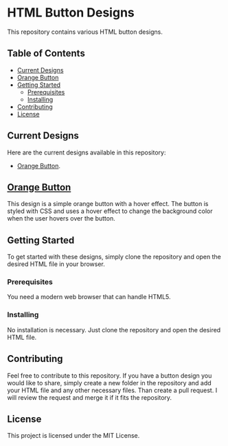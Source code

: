 # HTML Button Designs

This repository contains various HTML button designs.

## Table of Contents

- [Current Designs](#current-designs)
- [Orange Button](#orange-button)
- [Getting Started](#getting-started)
  - [Prerequisites](#prerequisites)
  - [Installing](#installing)
- [Contributing](#contributing)
- [License](#license)

## Current Designs

Here are the current designs available in this repository:

- [Orange Button](#orange-button).

## [Orange Button](https://github.com/Kuttesch/Buttons/blob/main/OrangeButton/index.html)

This design is a simple orange button with a hover effect. The button is styled with CSS and uses a hover effect to change the background color when the user hovers over the button.

## Getting Started

To get started with these designs, simply clone the repository and open the desired HTML file in your browser.

### Prerequisites

You need a modern web browser that can handle HTML5.

### Installing

No installation is necessary. Just clone the repository and open the desired HTML file.

## Contributing

Feel free to contribute to this repository. If you have a button design you would like to share, simply create a new folder in the repository and add your HTML file and any other necessary files.
Than create a pull request. I will review the request and merge it if it fits the repository.

## License

This project is licensed under the MIT License.
